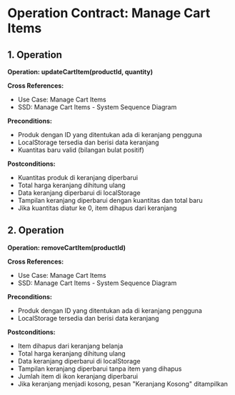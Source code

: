 # Operation Contract: Manage Cart Items

## 1. Operation
**Operation: updateCartItem(productId, quantity)**

**Cross References:**
- Use Case: Manage Cart Items
- SSD: Manage Cart Items - System Sequence Diagram

**Preconditions:**
- Produk dengan ID yang ditentukan ada di keranjang pengguna
- LocalStorage tersedia dan berisi data keranjang
- Kuantitas baru valid (bilangan bulat positif)

**Postconditions:**
- Kuantitas produk di keranjang diperbarui
- Total harga keranjang dihitung ulang
- Data keranjang diperbarui di localStorage
- Tampilan keranjang diperbarui dengan kuantitas dan total baru
- Jika kuantitas diatur ke 0, item dihapus dari keranjang

## 2. Operation
**Operation: removeCartItem(productId)**

**Cross References:**
- Use Case: Manage Cart Items
- SSD: Manage Cart Items - System Sequence Diagram

**Preconditions:**
- Produk dengan ID yang ditentukan ada di keranjang pengguna
- LocalStorage tersedia dan berisi data keranjang

**Postconditions:**
- Item dihapus dari keranjang belanja
- Total harga keranjang dihitung ulang
- Data keranjang diperbarui di localStorage
- Tampilan keranjang diperbarui tanpa item yang dihapus
- Jumlah item di ikon keranjang diperbarui
- Jika keranjang menjadi kosong, pesan "Keranjang Kosong" ditampilkan
